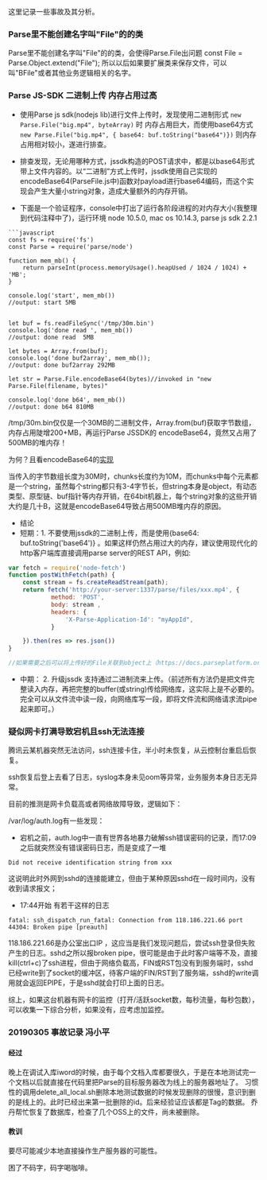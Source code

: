 


这里记录一些事故及其分析。


### Parse里不能创建名字叫"File"的的类

Parse里不能创建名字叫"File"的的类，会使得Parse.File出问题
const File = Parse.Object.extend("File");
所以以后如果要扩展类来保存文件，可以叫"BFile"或者其他业务逻辑相关的名字。



### Parse JS-SDK 二进制上传 内存占用过高

* 使用Parse js sdk(nodejs lib)进行文件上传时，发现使用二进制形式
 ```new Parse.File("big.mp4", byteArray)```
时 内存占用巨大，而使用base64方式
```new Parse.File("big.mp4", { base64: buf.toString("base64")})```
则内存占用相对较小，遂进行排查。


* 排查发现，无论用哪种方式，jssdk构造的POST请求中，都是以base64形式带上文件内容的。以“二进制”方式上传时，jssdk使用自己实现的encodeBase64(ParseFile.js中)函数对payload进行base64编码，而这个实现会产生大量小string对象，造成大量额外的内存开销。
* 下面是一个验证程序，console中打出了运行各阶段进程的对内存大小(我整理到代码注释中了)，运行环境 node 10.5.0, mac os 10.14.3, parse js sdk 2.2.1

``` 
```javascript
const fs = require('fs')
const Parse = require('parse/node')

function mem_mb() {
    return parseInt(process.memoryUsage().heapUsed / 1024 / 1024) + 'MB';
}

console.log('start', mem_mb())
//output: start 5MB


let buf = fs.readFileSync('/tmp/30m.bin')
console.log('done read ', mem_mb())
//output: done read  5MB

let bytes = Array.from(buf);
console.log('done buf2array', mem_mb());
//output: done buf2array 292MB

let str = Parse.File.encodeBase64(bytes)//invoked in "new Parse.File(filename, bytes)"

console.log('done b64', mem_mb())
//output: done b64 810MB

```


/tmp/30m.bin仅仅是一个30MB的二进制文件，Array.from(buf)获取字节数组，内存占用陡增200+MB，再运行Parse JSSDK的 encodeBase64，竟然又占用了500MB的堆内存！

为何？且看encodeBase64的[实现](https://github.com/parse-community/Parse-SDK-JS/blob/2.2.1/src/ParseFile.js#L221)

当传入的字节数组长度为30M时，chunks长度约为10M，而chunks中每个元素都是一个string，虽然每个string都只有3-4字节长，但string本身是object，有动态类型、原型链、buf指针等内存开销，在64bit机器上，每个string对象的这些开销大约是几十B，这就是encodeBase64导致占用500MB堆内存的原因。


* 结论
* 短期：1. 不要使用jssdk的二进制上传，而是使用{base64: buf.toString('base64')} 。如果这样仍然占用过大的内存，建议使用现代化的http客户端库直接调用parse server的REST API，例如:
```javascript
var fetch = require('node-fetch')
function postWithFetch(path) {
    const stream = fs.createReadStream(path);
    return fetch('http://your-server:1337/parse/files/xxx.mp4', {
            method: 'POST',
            body: stream ,
            headers: {
                'X-Parse-Application-Id': "myAppId",
            }

    }).then(res => res.json())
}

//如果需要之后可以将上传好的File关联到object上（https://docs.parseplatform.org/rest/guide/#associating-with-objects）
``` 


* 中期： 2.  升级jssdk 支持通过二进制流来上传。（前述所有方法仍是把文件完整读入内存，再把完整的buffer(或string)传给网络库，这实际上是不必要的。完全可以从文件流中读一段，向网络库写一段，即将文件流和网络请求流pipe起来即可。）



### 疑似网卡打满导致宕机且ssh无法连接

腾讯云某机器突然无法访问，ssh连接卡住，半小时未恢复，从云控制台重启后恢复。

ssh恢复后登上去看了日志，syslog本身未见oom等异常，业务服务本身日志无异常。

目前的推测是网卡负载高或者网络故障导致，逻辑如下：

/var/log/auth.log有一些发现：
 
 * 宕机之前，auth.log中一直有世界各地暴力破解ssh错误密码的记录，而17:09之后就突然没有错误密码日志，而是变成了一堆
```
Did not receive identification string from xxx
```
这说明此时外网到sshd的连接能建立，但由于某种原因sshd在一段时间内，没有收到请求报文；

 * 17:44开始 有若干这样的日志
```
fatal: ssh_dispatch_run_fatal: Connection from 118.186.221.66 port 44304: Broken pipe [preauth]
```
 118.186.221.66是办公室出口IP ，这应当是我们发现问题后，尝试ssh登录但失败产生的日志。sshd之所以报broken pipe，很可能是由于此时客户端等不及，直接kill(ctrl+c)了ssh进程，但由于网络负载高，FIN或RST包没有到服务端时，sshd已经write到了socket的缓冲区，待客户端的FIN/RST到了服务端，sshd的write调用就会返回EPIPE，于是sshd就会打印上面的日志。

综上，如果这台机器有网卡的监控（打开/活跃socket数，每秒流量，每秒包数），可以收集一下综合分析，如果没有，应考虑加监控。


### 20190305 事故记录 冯小平
#### 经过
晚上在调试入库iword的时候，由于每个文档入库都要很久，于是在本地测试完一个文档以后就直接在代码里把Parse的目标服务器改为线上的服务器地址了。
习惯性的调用delete_all_local.sh删除本地测试数据的时候发现删除的很慢，意识到删的是线上的。此时已经出来第一批删除的id。后来经验证应该都是Tag的数据。
乔丹帮忙恢复了数据库，检查了几个OSS上的文件，尚未被删除。

#### 教训
 
要尽可能减少本地直接操作生产服务器的可能性。

困了不码字，码字喝咖啡。


